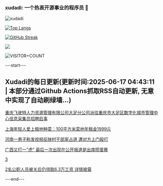 ### xudadi: 一个热衷开源事业的程序员 👋

![xudadi](https://github-readme-stats-git-masterorgs-github-readme-stats-team.vercel.app/api?username=xudadi)

[![Top Langs](https://github-readme-stats.vercel.app/api/top-langs/?username=xudadi)](https://github.com/anuraghazra/github-readme-stats)

[![GitHub Streak](https://streak-stats.demolab.com?user=xudadi&locale=zh_Hans)](https://git.io/streak-stats)

![](https://raw.githubusercontent.com/xudadi/xudadi/main/assets/github-contribution-grid-snake.svg)

![VISITOR+COUNT](https://komarev.com/ghpvc/?username=xudadi&label=VISITOR+COUNT)


---start---

## Xudadi的每日更新(更新时间:2025-06-17 04:43:11 | 本部分通过Github Actions抓取RSS自动更新, 无意中实现了自动刷绿墙...)

[​重庆飞驶特人力资源管理有限公司大足分公司派往重庆市大足区数字化城市管理中心信息采集员招聘启事](https://www.gongkaoleida.com/article/2454790)

[上海年轻人爱上租地种菜：100平方米菜地年租金1999元](https://m.163.com/news/article/K26V64SN055040N3.html)

[河南一男子称发视频反映村干部家占道 遭对方上门殴打](https://m.163.com/news/article/K26US8VC053469LG.html)

[广西又打一"虎" 最后一次出现在公开报道是出席掼蛋赛](https://m.163.com/news/article/K26NO7QC05129QAF.html)

[3](https://m.163.com/touch/news/sub/domestic)

[2名公职人员被关后仍领取6.3万工资 详情披露](https://m.163.com/news/article/K26L1FTT053469LG.html)

---end---
